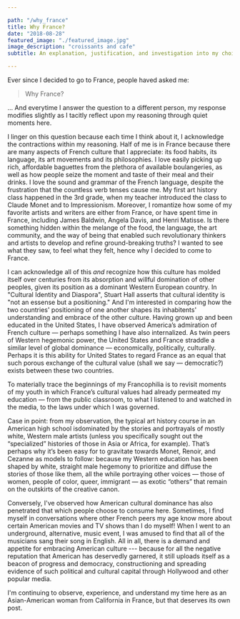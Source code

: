 ```yaml
---

path: "/why_france"
title: Why France?
date: "2018-08-28"
featured_image: "./featured_image.jpg"
image_description: "croissants and cafe"
subtitle: An explanation, justification, and investigation into my choice to live in France for 3 months

---
```


Ever since I decided to go to France, people haved asked me:

> Why France?

… And  everytime I answer the question to a different person, my response
modifies slightly as I tacitly reflect upon my reasoning through quiet moments
here.

I linger on this question because each time I think about it, I acknowledge
the contractions within my reasoning. Half of me is in France because there
are many aspects of French culture that I appreciate: its food habits, its
language, its art movements and its philosophies. I love easily picking up
rich, affordable baguettes from the plethora of available boulangeries, as
well as how people seize the moment and taste of their meal and their drinks.
I love the sound and grammar of the French language, despite the frustration
that the countless verb tenses cause me. My first art history class happened
in the 3rd grade, when my teacher introduced the class to Claude Monet and to
Impressionism. Moreover, I romantize how some of my favorite artists and
writers are either from France, or have spent time in France, including James
Baldwin, Angela Davis, and Henri Matisse. Is there something hidden within the
melange of the food, the language, the art community, and the way of being
that enabled such revolutionary thinkers and artists to develop and refine
ground-breaking truths? I wanted to see what they saw, to feel what they felt,
hence why I decided to come to France.


I can acknowledge all of this *and* recognize how this culture has molded
itself over centuries from its absorption and willful domination of other
peoples, given its position as a dominant Western European country.  In
"Cultural Identity and Diaspora", Stuart Hall asserts that cultural identity is
"not an essense but a positioning." And I'm interested in comparing how the two
countries' positioning of one another shapes its inhabitents' understanding and
embrace of the other culture. Having grown up and been educated in the United
States, I have observed America’s admiration of French culture — perhaps
something I have also internalized. As twin peers of Western hegemonic power,
the United States and France straddle a similar level of global dominance —
economically, politically, culturally.  Perhaps it is this ability for United
States to regard France as an equal that such porous exchange of the cultural
value (shall we say — democratic?) exists between these two countries.

To materially trace the beginnings of my Francophilia is to revisit moments of
my youth in which France’s cultural values had already permeated my education
— from the public classroom, to what I listened to and watched in the media,
to the laws under which I was governed.

Case in point: from my observation, the typical art history course in an
American high school isdominated by the stories and portrayals of mostly
white, Western male artists (unless you specifically sought out the
“specialized” histories of those in Asia or Africa, for example). That’s perhaps
why it’s been easy for to gravitate towards Monet, Renoir, and Cezanne as
models to follow: because my Western education has been shaped by white,
straight male hegemony to prioritize and diffuse the stories of those like
them, all the while portraying other voices — those of women, people of color,
queer, immigrant — as exotic “others” that remain on the outskirts of the
creative canon.

Conversely, I've observed how American cultural dominance has also penetrated
that which people choose to consume here. Sometimes, I find myself in
conversations where other French peers my age know more about certain American
movies and TV shows than I do myself! When I went to an underground,
alternative, music event, I was amused to find that all of the musicians sang
their song in English. All in all, there is a demand and appetite for embracing
American culture --- because for all the negative reputation that American has
deservedly garnered, it still uploads itself as a beacon of progress
and democracy, constructioning and spreading evidence of such political and
cultural capital through Hollywood and other popular media.




I'm continuing to observe, experience, and
understand my time here as an Asian-American woman from California in France,
but that deserves its own post. 
